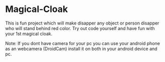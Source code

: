 # Magical-Cloak

This is fun project which will make disapper any object or person disapper who will stand behind red color. Try out code yourself and have fun with your 1st magical cloak.

Note: If you dont have camera for your pc you can use your android phone as an webcamera (DroidCam) install it on both in your android device and pc.
